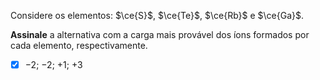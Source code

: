 Considere os elementos: $\ce{S}$, $\ce{Te}$, $\ce{Rb}$ e $\ce{Ga}$.

**Assinale** a alternativa com a carga mais provável dos íons formados por cada elemento, respectivamente.

- [x] $-2$; $-2$; $+1$; $+3$

